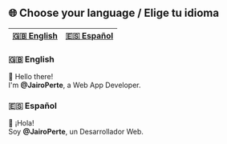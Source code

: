 ## 🌐 Choose your language / Elige tu idioma

| [🇬🇧 English](#README-en.md) | [🇪🇸 Español](#README-es.md) |
|-------------------------|-------------------------|

### 🇬🇧 English
👋 Hello there!  
I'm **@JairoPerte**, a Web App Developer.

### 🇪🇸 Español
👋 ¡Hola!  
Soy **@JairoPerte**, un Desarrollador Web.
